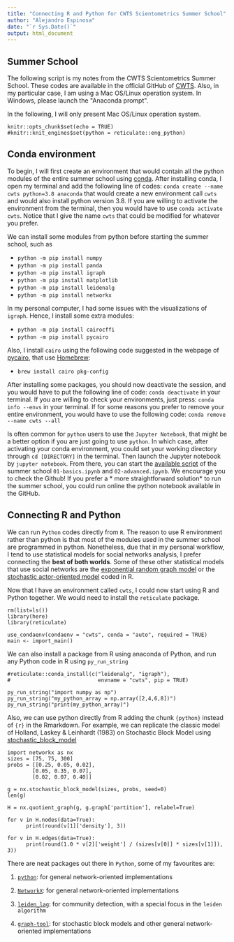 ```yaml
---
title: "Connecting R and Python for CWTS Scientometrics Summer School"
author: "Alejandro Espinosa"
date: "`r Sys.Date()`"
output: html_document
---
```


## Summer School

The following script is my notes from the CWTS Scientometrics Summer School. These codes are available in the official GitHub of [CWTS](https://github.com/CWTSLeiden/CSSS). Also, in my particular case, I am using a Mac OS/Linux operation system. In Windows, please launch the "Anaconda prompt". 

In the following, I will only present Mac OS/Linux operation system.

```{r setup, include=FALSE}
knitr::opts_chunk$set(echo = TRUE)
#knitr::knit_engines$set(python = reticulate::eng_python)

```

## Conda environment

To begin, I will first create an environment that would contain all the python modules of the entire summer school using [conda](https://docs.conda.io/). After installing conda, I open my terminal and add the following line of codes: `conda create --name cwts python=3.8 anaconda` that would create a new environment call `cwts` and would also install python version 3.8. If you are willing to activate the environment from the terminal, then you would have to use `conda activate cwts`. Notice that I give the name `cwts` that could be modified for whatever you prefer.

We can install some modules from python before starting the summer school, such as 

- `python -m pip install numpy`
- `python -m pip install panda`
- `python -m pip install igraph`
- `python -m pip install matplotlib`
- `python -m pip install leidenalg`
- `python -m pip install networkx`

In my personal computer, I had some issues with the visualizations of `igraph`. Hence, I install some extra modules:

- `python -m pip install cairocffi`
- `python -m pip install pycairo`

Also, I install `cairo` using the following code suggested in the webpage of [pycairo](https://pycairo.readthedocs.io/en/latest/getting_started.html), that use [Homebrew](https://brew.sh):

- `brew install cairo pkg-config`

After installing some packages, you should now deactivate the session, and you would have to put the following line of code: `conda deactivate` in your terminal. If you are willing to check your environments, just press: `conda info --envs` in your terminal. If for some reasons you prefer to remove your entire environment, you would have to use the following code: `conda remove --name cwts --all`

Is often common for `python` users to use the `Jupyter Notebook`, that might be a better option if you are just going to use `python`. In which case, after activating your conda environment, you could set your working directory through `cd [DIRECTORY]` in the terminal. Then launch the Jupyter notebook by `jupyter notebook`. From there, you can start the [available script](https://github.com/CWTSLeiden/CSSS) of the summer school `01-basics.ipynb` and `02-advanced.ipynb`. We encourage you to check the Github! If you prefer a * more straightforward solution* to run the summer school, you could run online the python notebook available in the GitHub. 


## Connecting R and Python

We can run `Python` codes directly from `R`. The reason to use R environment rather than python is that most of the modules used in the summer school are programmed in python. Nonetheless, due that in my personal workflow, I tend to use statistical models for social networks analysis, I prefer connecting the **best of both worlds**. Some of these other statistical models that use social networks are the [exponential random graph model](http://statnet.org) or the [stochastic actor-oriented model](https://www.stats.ox.ac.uk/~snijders/siena/) coded in R.

Now that I have an environment called `cwts`, I could now start using R and Python together. We would need to install the `reticulate` package.
```{r, message=FALSE}
rm(list=ls())
library(here)
library(reticulate)

use_condaenv(condaenv = "cwts", conda = "auto", required = TRUE)
main <- import_main()

```

We can also install a package from R using anaconda of Python, and run any Python code in R using `py_run_string`
```{r}
#reticulate::conda_install(c("leidenalg", "igraph"), 
#                            envname = "cwts", pip = TRUE)

py_run_string("import numpy as np")
py_run_string("my_python_array = np.array([2,4,6,8])")
py_run_string("print(my_python_array)")

```

Also, we can use python directly from R adding the chunk `{python}` instead of `{r}` in the Rmarkdown. For example, we can replicate the classic model of Holland, Laskey & Leinhardt (1983) on Stochastic Block Model using [stochastic_block_model](https://networkx.github.io/documentation/stable/reference/generated/networkx.generators.community.stochastic_block_model.html)
```{python}
import networkx as nx
sizes = [75, 75, 300]
probs = [[0.25, 0.05, 0.02],
        [0.05, 0.35, 0.07],
        [0.02, 0.07, 0.40]]
        
g = nx.stochastic_block_model(sizes, probs, seed=0)
len(g)

H = nx.quotient_graph(g, g.graph['partition'], relabel=True)

for v in H.nodes(data=True):
      print(round(v[1]['density'], 3))
      
for v in H.edges(data=True):
      print(round(1.0 * v[2]['weight'] / (sizes[v[0]] * sizes[v[1]]), 3))

```

There are neat packages out there in `Python`, some of my favourites are:

1. [`python`](https://igraph.org/python/):  for general network-oriented implementations

2. [`NetworkX`](https://networkx.github.io):  for general network-oriented implementations

3. [`leiden_lag`](https://leidenalg.readthedocs.io/en/stable/): for community detection, with a special focus in the `leiden algorithm`

4. [`graph-tool`](https://graph-tool.skewed.de): for stochastic block models and other general network-oriented implementations

